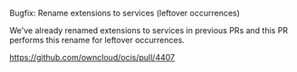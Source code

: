 Bugfix: Rename extensions to services (leftover occurrences)

We've already renamed extensions to services in previous PRs and this
PR performs this rename for leftover occurrences.

https://github.com/owncloud/ocis/pull/4407
